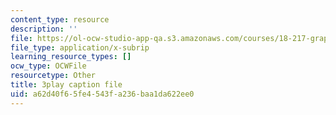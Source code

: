 ```yaml
---
content_type: resource
description: ''
file: https://ol-ocw-studio-app-qa.s3.amazonaws.com/courses/18-217-graph-theory-and-additive-combinatorics-fall-2019/a62d40f65fe4543fa236baa1da622ee0_4626663.vtt
file_type: application/x-subrip
learning_resource_types: []
ocw_type: OCWFile
resourcetype: Other
title: 3play caption file
uid: a62d40f6-5fe4-543f-a236-baa1da622ee0
---
```

